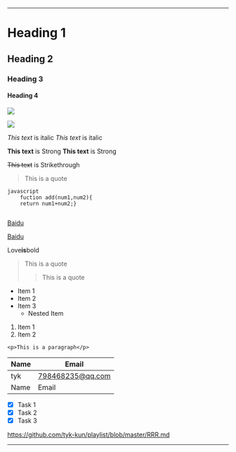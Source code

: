 ---

# Heading 1
## Heading 2
### Heading 3
#### Heading 4

![](https://img1.baidu.com/it/u=2252591623,2940325108&fm=26&fmt=auto&gp=0.jpg)

![](https://gimg2.baidu.com/image_search/src=http%3A%2F%2Fpic1.win4000.com%2Fwallpaper%2F2%2F58b4ef69ed377.jpg&refer=http%3A%2F%2Fpic1.win4000.com&app=2002&size=f9999,10000&q=a80&n=0&g=0n&fmt=jpeg?sec=1620961552&t=cdd1f3bb8581986c941611db4c55b74a)

*This text* is italic
_This text_ is italic


**This text** is Strong
__This text__ is Strong


~~This text~~ is Strikethrough


> This is a quote




```
javascript
	fuction add(num1,num2){
	return num1+num2;}
	
```


[Baidu](http://www.baidu.com)

[Baidu](http://www.baidu.com
"Baidu")

Love**is**bold

> This is a quote
>> This is a quote
>> 
<!--UL-->
* Item 1
* Item 2
* Item 3
   * Nested Item
   

1. Item 1
1. Item 2


`<p>This is a paragraph</p>`







| Name    | Email            |
| ------- | ---------------- |
| tyk     | 798468235@qq.com |
| Name    | Email            |


* [x] Task 1
* [x] Task 2
* [x] Task 3

<https://github.com/tyk-kun/playlist/blob/master/RRR.md>

___

